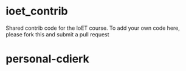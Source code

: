 # ioet_contrib

Shared contrib code for the IoET course. To add your own code here, please fork this and submit a pull request
# personal-cdierk
